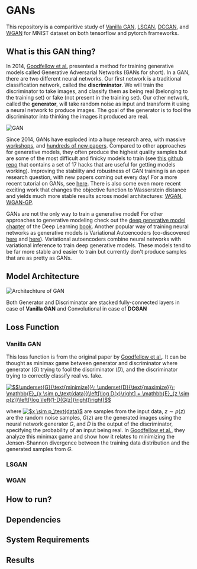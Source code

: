 # GANs
This repository is a comparitive study of [Vanilla GAN](https://arxiv.org/abs/1406.2661), [LSGAN](https://arxiv.org/abs/1611.04076), [DCGAN](https://arxiv.org/abs/1511.06434), and [WGAN](https://arxiv.org/abs/1704.00028) for MNIST dataset on both tensorflow and pytorch frameworks.

## What is this GAN thing?

In 2014, [Goodfellow et al.](https://arxiv.org/abs/1406.2661) presented a method for training generative models called Generative Adversarial Networks (GANs for short). In a GAN, there are two different neural networks. Our first network is a traditional classification network, called the **discriminator**. We will train the discriminator to take images, and classify them as being real (belonging to the training set) or fake (not present in the training set). Our other network, called the **generator**, will take random noise as input and transform it using a neural network to produce images. The goal of the generator is to fool the discriminator into thinking the images it produced are real.

![GAN](https://cdn-images-1.medium.com/max/1000/1*-gFsbymY9oJUQJ-A3GTfeg.png)

Since 2014, GANs have exploded into a huge research area, with massive [workshops](https://sites.google.com/site/nips2016adversarial/), and [hundreds of new papers](https://github.com/hindupuravinash/the-gan-zoo). Compared to other approaches for generative models, they often produce the highest quality samples but are some of the most difficult and finicky models to train (see [this github repo](https://github.com/soumith/ganhacks) that contains a set of 17 hacks that are useful for getting models working). Improving the stabiilty and robustness of GAN training is an open research question, with new papers coming out every day! For a more recent tutorial on GANs, see [here](https://arxiv.org/abs/1701.00160). There is also some even more recent exciting work that changes the objective function to Wasserstein distance and yields much more stable results across model architectures: [WGAN](https://arxiv.org/abs/1701.07875), [WGAN-GP](https://arxiv.org/abs/1704.00028).

GANs are not the only way to train a generative model! For other approaches to generative modeling check out the [deep generative model chapter](http://www.deeplearningbook.org/contents/generative_models.html) of the Deep Learning [book](http://www.deeplearningbook.org). Another popular way of training neural networks as generative models is Variational Autoencoders (co-discovered [here](https://arxiv.org/abs/1312.6114) and [here](https://arxiv.org/abs/1401.4082)). Variational autoencoders combine neural networks with variational inference to train deep generative models. These models tend to be far more stable and easier to train but currently don't produce samples that are as pretty as GANs.

## Model Architecture

![Architechture of GAN](https://deeplearning4j.org/img/GANs.png)

Both Generator and Discriminator are stacked fully-connected layers in case of **Vanilla GAN** and Convolutional in case of **DCGAN**

## Loss Function

### Vanilla GAN

This loss function is from the original paper by [Goodfellow et al.](https://arxiv.org/abs/1406.2661). It can be thought as minimax game between generator and discriminator where generator ($G$) trying to fool the discriminator ($D$), and the discriminator trying to correctly classify real vs. fake.

<a href="https://www.codecogs.com/eqnedit.php?latex=$$\underset{G}{\text{minimize}}\;&space;\underset{D}{\text{maximize}}\;&space;\mathbb{E}_{x&space;\sim&space;p_\text{data}}\left[\log&space;D(x)\right]&space;&plus;&space;\mathbb{E}_{z&space;\sim&space;p(z)}\left[\log&space;\left(1-D(G(z))\right)\right]$$" target="_blank"><img src="https://latex.codecogs.com/gif.latex?$$\underset{G}{\text{minimize}}\;&space;\underset{D}{\text{maximize}}\;&space;\mathbb{E}_{x&space;\sim&space;p_\text{data}}\left[\log&space;D(x)\right]&space;&plus;&space;\mathbb{E}_{z&space;\sim&space;p(z)}\left[\log&space;\left(1-D(G(z))\right)\right]$$" title="$$\underset{G}{\text{minimize}}\; \underset{D}{\text{maximize}}\; \mathbb{E}_{x \sim p_\text{data}}\left[\log D(x)\right] + \mathbb{E}_{z \sim p(z)}\left[\log \left(1-D(G(z))\right)\right]$$" /></a>

where <a href="https://www.codecogs.com/eqnedit.php?latex=$x&space;\sim&space;p_\text{data}$" target="_blank"><img src="https://latex.codecogs.com/gif.latex?$x&space;\sim&space;p_\text{data}$" title="$x \sim p_\text{data}$" /></a> are samples from the input data, $z \sim p(z)$ are the random noise samples, $G(z)$ are the generated images using the neural network generator $G$, and $D$ is the output of the discriminator, specifying the probability of an input being real. In [Goodfellow et al.](https://arxiv.org/abs/1406.2661), they analyze this minimax game and show how it relates to minimizing the Jensen-Shannon divergence between the training data distribution and the generated samples from $G$.

### LSGAN

### WGAN

## How to run?

## Dependencies

## System Requirements

## Results
